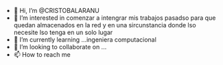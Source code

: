 - 👋 Hi, I’m @CRISTOBALARANU
- 👀 I’m interested in comenzar  a  intengrar mis trabajos pasadso para que quedan almacenados en la red y en una sircunstancia donde lso necesite lso tenga en un solo lugar 
- 🌱 I’m currently learning ...ingeniera computacional 
- 💞️ I’m looking to collaborate on ...
- 📫 How to reach me  

<!---
CRISTOBALARANU/CRISTOBALARANU is a ✨ special ✨ repository because its `README.md` (this file) appears on your GitHub profile.
You can click the Preview link to take a look at your changes.
--->
